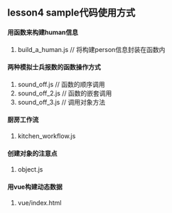 ## lesson4 sample代码使用方式

#### 用函数来构建human信息

1. build_a_human.js      // 将构建person信息封装在函数内

#### 两种模拟士兵报数的函数操作方式

1. sound_off.js          // 函数的顺序调用
2. sound_off_2.js        // 函数的嵌套调用
3. sound_off_3.js        // 调用对象方法

#### 厨房工作流

1. kitchen_workflow.js

#### 创建对象的注意点

1. object.js

#### 用vue构建动态数据

1. vue/index.html
